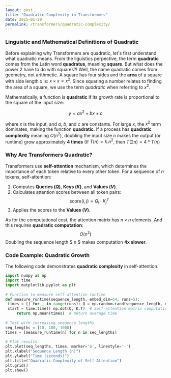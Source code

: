 ```yaml
---
layout: post
title: "Quadratic Complexity in Transformers"
date: 2025-01-29
permalink: /transformers/quadratic-complexity/
---
```


### Linguistic and Mathematical Definitions of Quadratic  
  
Before explaining why Transformers are quadratic, let's first understand what quadratic means. From the liguistics perpective, the term **quadratic** comes from the Latin word **quadratus**, meaning **square**. But what does the power 2 have to do with squares?! Well, the name quadratic comes from geometry, not arithmetic.  A square has four sides and the **area** of a square with side length $x$ is:  $x \times x = x^2$. Since squaring a number relates to finding the area of a square, we use the term *quadratic* when referring to $x^2$.
  
Mathematically, a function is **quadratic** if its growth rate is proportional to the square of the input size:  
  
$$y = ax^2 + bx + c$$  
  
where $x$ is the input, and $a$, $b$, and $c$ are constants.  For large $x$, the $x^2$ term dominates, making the function **quadratic**.  If a process has **quadratic complexity** meaning $O(n^2)$, doubling the input size $n$ makes the output (or runtime) grow approximately **4 times** (If $T(n) = k. n ^ 2$, then $T(2n) = 4 * T(n)$

### Why Are Transformers Quadratic?
Transformers use **self-attention** mechanism, which determines the importance of each token relative to every other token. For a sequence of $n$ tokens, self-attention:  
1. Computes **Queries $(Q )$**, **Keys $(K)$**, and **Values $(V)$**.  
2. Calculates attention scores between all token pairs:  
   $$ \text{score}(i, j) = Q_i \cdot K_j^T $$  
3. Applies the scores to the **Values $(V)$**.

As for the computational cost, the attention matrix has $n \times n$ elements. And this requires **quadratic computation**:  $$ O(n^2) $$
Doubling the sequence length $ n $ makes computation **4x slower**.  
  
### Code Example: Quadratic Growth  
  
The following code demonstrates **quadratic complexity** in self-attention.  
  
```python  
import numpy as np  
import time  
import matplotlib.pyplot as plt  
  
# Function to measure self-attention runtime  
def measure_runtime(sequence_length, embed_dim=64, runs=5):  
 times = [] for _ in range(runs): Q = np.random.rand(sequence_length, embed_dim) K = np.random.rand(sequence_length, embed_dim)  
 start = time.time() np.dot(Q, K.T)  # Self-attention matrix computation end = time.time()         times.append(end - start)  
     return np.mean(times)  # Return average time  
  
# Test with increasing sequence lengths  
seq_lengths = [10, 100, 1000]  
times = [measure_runtime(n) for n in seq_lengths]  
  
# Plot results  
plt.plot(seq_lengths, times, marker='o', linestyle='-')  
plt.xlabel("Sequence Length (n)")  
plt.ylabel("Time (seconds)")  
plt.title("Quadratic Complexity of Self-Attention")  
plt.grid()  
plt.show()  
```